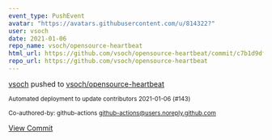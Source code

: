 ```yaml
---
event_type: PushEvent
avatar: "https://avatars.githubusercontent.com/u/814322?"
user: vsoch
date: 2021-01-06
repo_name: vsoch/opensource-heartbeat
html_url: https://github.com/vsoch/opensource-heartbeat/commit/c7b1d9dfecff429356364f058a0b9bb7e78ec2a2
repo_url: https://github.com/vsoch/opensource-heartbeat
---
```


<a href='https://github.com/vsoch' target='_blank'>vsoch</a> pushed to <a href='https://github.com/vsoch/opensource-heartbeat' target='_blank'>vsoch/opensource-heartbeat</a>

<small>Automated deployment to update contributors 2021-01-06 (#143)

Co-authored-by: github-actions <github-actions@users.noreply.github.com></small>

<a href='https://github.com/vsoch/opensource-heartbeat/commit/c7b1d9dfecff429356364f058a0b9bb7e78ec2a2' target='_blank'>View Commit</a>